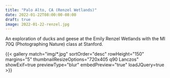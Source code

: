 ```yaml
---
title: "Palo Alto, CA (Renzel Wetlands)"
date: 2022-01-22T08:00:00-08:00
draft: true
image: 2022-01-22-renzel.jpg
---
```


An exploration of ducks and geese at the Emily Renzel Wetlands with the MI 70Q (Photographing Nature) class at Stanford.

<!--more-->

{{< gallery match="img/*.jpg" sortOrder="desc" rowHeight="150" margins="5" thumbnailResizeOptions="720x405 q90 Lanczos" showExif=true previewType="blur" embedPreview="true" loadJQuery=true >}}